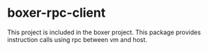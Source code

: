 # boxer-rpc-client
This project is included in the boxer project. This package provides instruction calls using rpc between vm and host.
